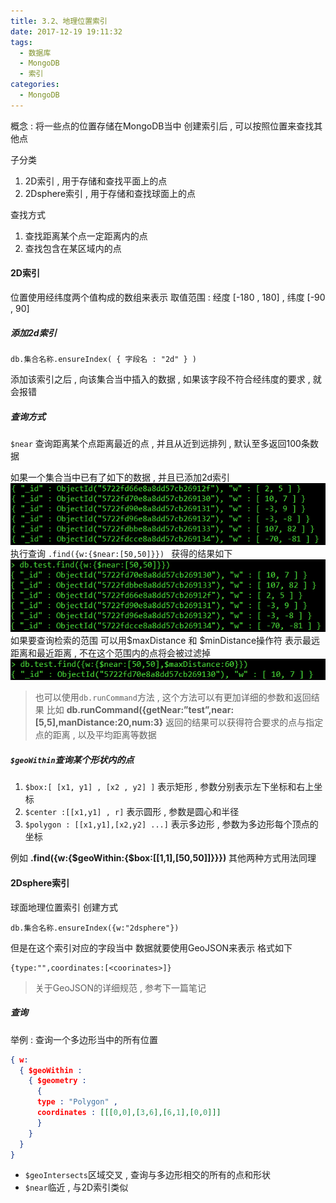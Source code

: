 ```yaml
---
title: 3.2、地理位置索引
date: 2017-12-19 19:11:32
tags: 
  - 数据库
  - MongoDB
  - 索引
categories: 
  - MongoDB
---
```

概念 : 将一些点的位置存储在MongoDB当中 
创建索引后 , 可以按照位置来查找其他点
<!-- more -->

子分类
1. 2D索引 , 用于存储和查找平面上的点
2. 2Dsphere索引 , 用于存储和查找球面上的点

查找方式
1. 查找距离某个点一定距离内的点
2. 查找包含在某区域内的点

#### 2D索引
位置使用经纬度两个值构成的数组来表示 
取值范围 : 经度 [-180 , 180] , 纬度 [-90 , 90]

##### 添加2d索引 
```
db.集合名称.ensureIndex( { 字段名 : "2d" } )
```
添加该索引之后 , 向该集合当中插入的数据 , 如果该字段不符合经纬度的要求 , 就会报错

##### 查询方式
`$near` 查询距离某个点距离最近的点 , 并且从近到远排列 , 默认至多返回100条数据

如果一个集合当中已有了如下的数据 , 并且已添加2d索引
![location index](/images/MongoDB/location_index1.png)
执行查询 
`.find({w:{$near:[50,50]}}) `
获得的结果如下
![location index](/images/MongoDB/location_index2.png)
如果要查询检索的范围 
可以用$maxDistance 和 $minDistance操作符 
表示最远距离和最近距离 , 不在这个范围内的点将会被过滤掉
![location index](/images/MongoDB/location_index3.png)

> 也可以使用`db.runCommand`方法 , 这个方法可以有更加详细的参数和返回结果 
比如 **db.runCommand({getNear:”test”,near:[5,5],manDistance:20,num:3}**
返回的结果可以获得符合要求的点与指定点的距离 , 以及平均距离等数据

##### `$geoWithin`查询某个形状内的点
1. `$box:[ [x1, y1] , [x2 , y2] ]` 表示矩形 , 参数分别表示左下坐标和右上坐标
2. `$center :[[x1,y1] , r]` 表示圆形 , 参数是圆心和半径
3. `$polygon : [[x1,y1],[x2,y2] ...]` 表示多边形 , 参数为多边形每个顶点的坐标

例如 **.find({w:{$geoWithin:{$box:[[1,1],[50,50]]}}})**
其他两种方式用法同理


#### 2Dsphere索引
球面地理位置索引 
创建方式 
```
db.集合名称.ensureIndex({w:"2dsphere"}) 
```
但是在这个索引对应的字段当中 
数据就要使用GeoJSON来表示 
格式如下 
```
{type:"",coordinates:[<coorinates>]} 
```
> 关于GeoJSON的详细规范 , 参考下一篇笔记

##### 查询
举例 : 查询一个多边形当中的所有位置
```json
{ w:
  { $geoWithin :
    { $geometry :
      {
      type : "Polygon" ,
      coordinates : [[[0,0],[3,6],[6,1],[0,0]]]
      }
    }
  }
} 
```
+ `$geoIntersects`区域交叉 , 查询与多边形相交的所有的点和形状
+ `$near`临近 , 与2D索引类似